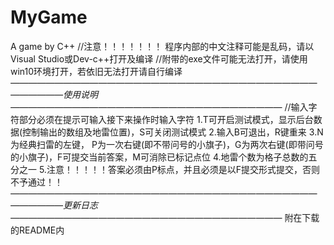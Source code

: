 # MyGame
 A game by C++
 //注意！！！！！！！ 程序内部的中文注释可能是乱码，请以Visual Studio或Dev-c++打开及编译
 //附带的exe文件可能无法打开，请使用win10环境打开，若依旧无法打开请自行编译
*—————————————————————————————————————————使用说明———————————————————————————————*
//输入字符部分必须在提示可输入接下来操作时输入字符
1.T可开启测试模式，显示后台数据(控制输出的数组及地雷位置)，S可关闭测试模式
2.输入B可退出，R键重来
3.N为经典扫雷的左键， P为一次右键(即不带问号的小旗子)，G为两次右键(即带问号的小旗子)，F可提交当前答案，M可消除已标记点位
4.地雷个数为格子总数的五分之一
5.注意！！！！！答案必须由P标点，并且必须是以F提交形式提交，否则不予通过！！
*—————————————————————————————————————————更新日志———————————————————————————————*
附在下载的README内
